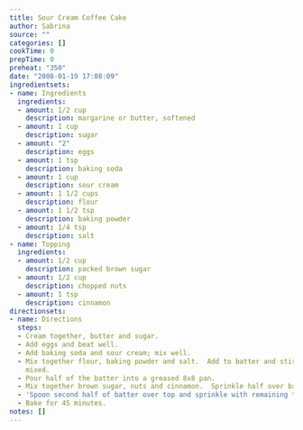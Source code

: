 ```yaml
---
title: Sour Cream Coffee Cake
author: Sabrina
source: ""
categories: []
cookTime: 0
prepTime: 0
preheat: "350"
date: "2008-01-19 17:08:09"
ingredientsets:
- name: Ingredients
  ingredients:
  - amount: 1/2 cup
    description: margarine or butter, softened
  - amount: 1 cup
    description: sugar
  - amount: "2"
    description: eggs
  - amount: 1 tsp
    description: baking soda
  - amount: 1 cup
    description: sour cream
  - amount: 1 1/2 cups
    description: flour
  - amount: 1 1/2 tsp
    description: baking powder
  - amount: 1/4 tsp
    description: salt
- name: Topping
  ingredients:
  - amount: 1/2 cup
    description: packed brown sugar
  - amount: 1/2 cup
    description: chopped nuts
  - amount: 1 tsp
    description: cinnamon
directionsets:
- name: Directions
  steps:
  - Cream together, butter and sugar.
  - Add eggs and beat well.
  - Add baking soda and sour cream; mix well.
  - Mix together flour, baking powder and salt.  Add to batter and stir just until
    mixed.
  - Pour half of the batter into a greased 8x8 pan.
  - Mix together brown sugar, nuts and cinnamon.  Sprinkle half over batter.
  - 'Spoon second half of batter over top and sprinkle with remaining topping mixture.  '
  - Bake for 45 minutes.
notes: []
---
```


